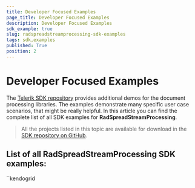 ```yaml
---
title: Developer Focused Examples
page_title: Developer Focused Examples
description: Developer Focused Examples
sdk_example: true
slug: radspreadstreamprocessing-sdk-examples
tags: sdk,examples
published: True
position: 2
---
```


# Developer Focused Examples

The [Telerik SDK repository](https://github.com/telerik/document-processing-sdk/tree/master/) provides additional demos for the document processing libraries. The examples demonstrate many specific user case scenarios, that might be really helpful. In this article you can find the complete list of all SDK examples for __RadSpreadStreamProcessing__.

>All the projects listed in this topic are available for download in the <a href="https://github.com/telerik/document-processing-sdk/tree/master/SpreadStreamProcessing" target="_blank">SDK repository on GitHub</a>. 

## List of all RadSpreadStreamProcessing SDK examples:
``kendogrid

